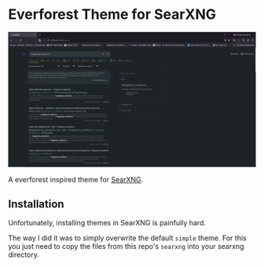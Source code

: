 # Everforest Theme for SearXNG

![Screenshot](preview.png)

A everforest inspired theme for [SearXNG](https://github.com/searxng/searxng).

## Installation

Unfortunately, installing themes in SearXNG is painfully hard.

The way I did it was to simply overwrite the default `simple` theme.
For this you just need to copy the files from this repo's `searxng`
into your searxng directory.


